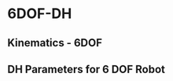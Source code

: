 # 6DOF-DH
Kinematics - 6DOF 
--------------------------------------------------------
DH Parameters for 6 DOF Robot
--------------------------------------------------------
